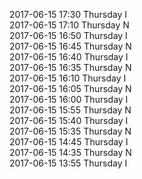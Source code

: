 2017-06-15 17:30 Thursday  I  
2017-06-15 17:10 Thursday  N  
2017-06-15 16:50 Thursday  I  
2017-06-15 16:45 Thursday  N  
2017-06-15 16:40 Thursday  I  
2017-06-15 16:35 Thursday  N  
2017-06-15 16:10 Thursday  I  
2017-06-15 16:05 Thursday  N  
2017-06-15 16:00 Thursday  I  
2017-06-15 15:55 Thursday  N  
2017-06-15 15:40 Thursday  I  
2017-06-15 15:35 Thursday  N  
2017-06-15 14:45 Thursday  I  
2017-06-15 14:35 Thursday  N  
2017-06-15 13:55 Thursday  I  
